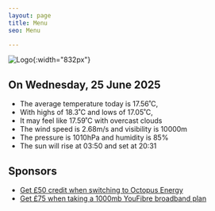 ```yaml
---
layout: page
title: Menu
seo: Menu

---
```


![Logo](/images/logo.jpg){:width="832px"}

<!-- weather_marker starts -->
## On Wednesday, 25 June 2025

- The average temperature today is 17.56˚C,
- With highs of 18.3˚C and lows of 17.05˚C,
- It may feel like 17.59˚C with overcast clouds
- The wind speed is 2.68m/s and visibility is 10000m
- The pressure is 1010hPa and humidity is 85%
- The sun will rise at 03:50 and set at 20:31

<!-- weather_marker ends -->

## Sponsors

- [Get £50 credit when switching to Octopus Energy](https://bit.ly/3oD1nnS)
- [Get £75 when taking a 1000mb YouFibre broadband plan](https://aklam.io/91zWhU?)
